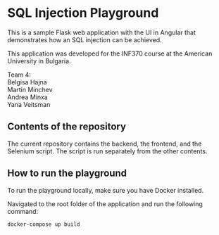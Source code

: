 # SQL Injection Playground
This is a sample Flask web application with the UI in Angular that demonstrates how an SQL injection can be achieved.  

This application was developed for the INF370 course at the American University in Bulgaria.

Team 4:  
Belgisa Hajna  
Martin Minchev  
Andrea Minxa  
Yana Veitsman  

## Contents of the repository  
The current repository contains the backend, the frontend, and the Selenium script. The script is run separately from the other contents.

## How to run the playground
To run the playground locally, make sure you have Docker installed. 

Navigated to the root folder of the application and run the following command:
```
docker-compose up build
```
